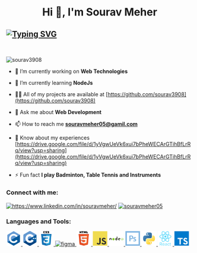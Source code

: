 <h1 align="center">Hi 👋, I'm Sourav Meher</h1>
<!-- <h3 align="center">A passionate frontend developer from India</h3> -->

## [![Typing SVG](https://readme-typing-svg.demolab.com?font=Fira+Code&pause=1000&width=435&lines=I'm+Web+Developer;I'm+a+Learner)](https://git.io/typing-svg)
<br>

<p align="left"> <img src="https://komarev.com/ghpvc/?username=sourav3908&label=Profile%20views&color=0e75b6&style=flat" alt="sourav3908" /> </p>

- 🔭 I’m currently working on **Web Technologies**

- 🌱 I’m currently learning **NodeJs**

- 👨‍💻 All of my projects are available at [https://github.com/sourav3908](https://github.com/sourav3908)

- 💬 Ask me about **Web Development**

- 📫 How to reach me **souravmeher05@gamil.com**

- 📄 Know about my experiences [https://drive.google.com/file/d/1yVgwUeVk6xui7bPheWECArGTihBfLrRq/view?usp=sharing](https://drive.google.com/file/d/1yVgwUeVk6xui7bPheWECArGTihBfLrRq/view?usp=sharing)

- ⚡ Fun fact **I play Badminton, Table Tennis and Instruments**

<h3 align="left">Connect with me:</h3>
<p align="left">
<a href="https://linkedin.com/in/https://www.linkedin.com/in/souravmeher/" target="blank"><img align="center" src="https://raw.githubusercontent.com/rahuldkjain/github-profile-readme-generator/master/src/images/icons/Social/linked-in-alt.svg" alt="https://www.linkedin.com/in/souravmeher/" height="30" width="40" /></a>
<a href="https://instagram.com/souravmeher05" target="blank"><img align="center" src="https://raw.githubusercontent.com/rahuldkjain/github-profile-readme-generator/master/src/images/icons/Social/instagram.svg" alt="souravmeher05" height="30" width="40" /></a>
</p>

<h3 align="left">Languages and Tools:</h3>
<p align="left"> <a href="https://www.cprogramming.com/" target="_blank" rel="noreferrer"> <img src="https://raw.githubusercontent.com/devicons/devicon/master/icons/c/c-original.svg" alt="c" width="40" height="40"/> </a> <a href="https://www.w3schools.com/cpp/" target="_blank" rel="noreferrer"> <img src="https://raw.githubusercontent.com/devicons/devicon/master/icons/cplusplus/cplusplus-original.svg" alt="cplusplus" width="40" height="40"/> </a> <a href="https://www.w3schools.com/css/" target="_blank" rel="noreferrer"> <img src="https://raw.githubusercontent.com/devicons/devicon/master/icons/css3/css3-original-wordmark.svg" alt="css3" width="40" height="40"/> </a> <a href="https://www.figma.com/" target="_blank" rel="noreferrer"> <img src="https://www.vectorlogo.zone/logos/figma/figma-icon.svg" alt="figma" width="40" height="40"/> </a> <a href="https://www.w3.org/html/" target="_blank" rel="noreferrer"> <img src="https://raw.githubusercontent.com/devicons/devicon/master/icons/html5/html5-original-wordmark.svg" alt="html5" width="40" height="40"/> </a> <a href="https://developer.mozilla.org/en-US/docs/Web/JavaScript" target="_blank" rel="noreferrer"> <img src="https://raw.githubusercontent.com/devicons/devicon/master/icons/javascript/javascript-original.svg" alt="javascript" width="40" height="40"/> </a> <a href="https://nodejs.org" target="_blank" rel="noreferrer"> <img src="https://raw.githubusercontent.com/devicons/devicon/master/icons/nodejs/nodejs-original-wordmark.svg" alt="nodejs" width="40" height="40"/> </a> <a href="https://www.photoshop.com/en" target="_blank" rel="noreferrer"> <img src="https://raw.githubusercontent.com/devicons/devicon/master/icons/photoshop/photoshop-line.svg" alt="photoshop" width="40" height="40"/> </a> <a href="https://www.python.org" target="_blank" rel="noreferrer"> <img src="https://raw.githubusercontent.com/devicons/devicon/master/icons/python/python-original.svg" alt="python" width="40" height="40"/> </a> <a href="https://reactjs.org/" target="_blank" rel="noreferrer"> <img src="https://raw.githubusercontent.com/devicons/devicon/master/icons/react/react-original-wordmark.svg" alt="react" width="40" height="40"/> </a> <a href="https://www.typescriptlang.org/" target="_blank" rel="noreferrer"> <img src="https://raw.githubusercontent.com/devicons/devicon/master/icons/typescript/typescript-original.svg" alt="typescript" width="40" height="40"/> </a> </p>
